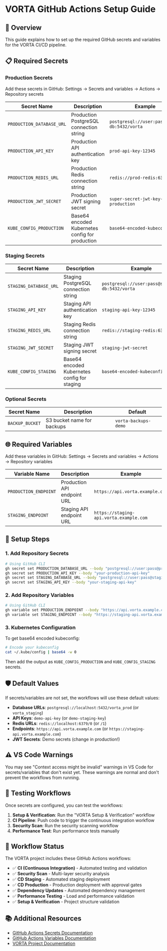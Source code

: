 # VORTA GitHub Actions Setup Guide

## 🚀 Overview

This guide explains how to set up the required GitHub secrets and variables for the VORTA CI/CD pipeline.

## 📋 Required Secrets

### Production Secrets

Add these secrets in GitHub: Settings → Secrets and variables → Actions → Repository secrets

| Secret Name               | Description                                     | Example                                     |
| ------------------------- | ----------------------------------------------- | ------------------------------------------- |
| `PRODUCTION_DATABASE_URL` | Production PostgreSQL connection string         | `postgresql://user:pass@prod-db:5432/vorta` |
| `PRODUCTION_API_KEY`      | Production API authentication key               | `prod-api-key-12345`                        |
| `PRODUCTION_REDIS_URL`    | Production Redis connection string              | `redis://prod-redis:6379/0`                 |
| `PRODUCTION_JWT_SECRET`   | Production JWT signing secret                   | `super-secret-jwt-key-production`           |
| `KUBE_CONFIG_PRODUCTION`  | Base64 encoded Kubernetes config for production | `base64-encoded-kubeconfig`                 |

### Staging Secrets

| Secret Name            | Description                                  | Example                                        |
| ---------------------- | -------------------------------------------- | ---------------------------------------------- |
| `STAGING_DATABASE_URL` | Staging PostgreSQL connection string         | `postgresql://user:pass@staging-db:5432/vorta` |
| `STAGING_API_KEY`      | Staging API authentication key               | `staging-api-key-12345`                        |
| `STAGING_REDIS_URL`    | Staging Redis connection string              | `redis://staging-redis:6379/1`                 |
| `STAGING_JWT_SECRET`   | Staging JWT signing secret                   | `staging-jwt-secret`                           |
| `KUBE_CONFIG_STAGING`  | Base64 encoded Kubernetes config for staging | `base64-encoded-kubeconfig`                    |

### Optional Secrets

| Secret Name     | Description                | Default              |
| --------------- | -------------------------- | -------------------- |
| `BACKUP_BUCKET` | S3 bucket name for backups | `vorta-backups-demo` |

## 🌐 Required Variables

Add these variables in GitHub: Settings → Secrets and variables → Actions → Repository variables

| Variable Name         | Description                 | Example                                 |
| --------------------- | --------------------------- | --------------------------------------- |
| `PRODUCTION_ENDPOINT` | Production API endpoint URL | `https://api.vorta.example.com`         |
| `STAGING_ENDPOINT`    | Staging API endpoint URL    | `https://staging-api.vorta.example.com` |

## 🔧 Setup Steps

### 1. Add Repository Secrets

```bash
# Using GitHub CLI
gh secret set PRODUCTION_DATABASE_URL --body "postgresql://user:pass@prod-db:5432/vorta"
gh secret set PRODUCTION_API_KEY --body "your-production-api-key"
gh secret set STAGING_DATABASE_URL --body "postgresql://user:pass@staging-db:5432/vorta"
gh secret set STAGING_API_KEY --body "your-staging-api-key"
```

### 2. Add Repository Variables

```bash
# Using GitHub CLI
gh variable set PRODUCTION_ENDPOINT --body "https://api.vorta.example.com"
gh variable set STAGING_ENDPOINT --body "https://staging-api.vorta.example.com"
```

### 3. Kubernetes Configuration

To get base64 encoded kubeconfig:

```bash
# Encode your kubeconfig
cat ~/.kube/config | base64 -w 0
```

Then add the output as `KUBE_CONFIG_PRODUCTION` and `KUBE_CONFIG_STAGING` secrets.

## 🛡️ Default Values

If secrets/variables are not set, the workflows will use these default values:

- **Database URLs**: `postgresql://localhost:5432/vorta_prod` (or `vorta_staging`)
- **API Keys**: `demo-api-key` (or `demo-staging-key`)
- **Redis URLs**: `redis://localhost:6379/0` (or `/1`)
- **Endpoints**: `https://api.vorta.example.com` (or `https://staging-api.vorta.example.com`)
- **JWT Secrets**: Demo secrets (change in production!)

## ⚠️ VS Code Warnings

You may see "Context access might be invalid" warnings in VS Code for secrets/variables that don't exist yet. These warnings are normal and don't prevent the workflows from running.

## 🧪 Testing Workflows

Once secrets are configured, you can test the workflows:

1. **Setup & Verification**: Run the "VORTA Setup & Verification" workflow
2. **CI Pipeline**: Push code to trigger the continuous integration workflow
3. **Security Scan**: Run the security scanning workflow
4. **Performance Test**: Run performance tests manually

## 🔄 Workflow Status

The VORTA project includes these GitHub Actions workflows:

- ✅ **CI (Continuous Integration)** - Automated testing and validation
- ✅ **Security Scan** - Multi-layer security analysis
- ✅ **CD Staging** - Automated staging deployment
- ✅ **CD Production** - Production deployment with approval gates
- ✅ **Dependency Updates** - Automated dependency management
- ✅ **Performance Testing** - Load and performance validation
- ✅ **Setup & Verification** - Project structure validation

## 📚 Additional Resources

- [GitHub Actions Secrets Documentation](https://docs.github.com/en/actions/security-guides/encrypted-secrets)
- [GitHub Actions Variables Documentation](https://docs.github.com/en/actions/learn-github-actions/variables)
- [VORTA Project Documentation](./VORTA_Implementation_Guide.md)
